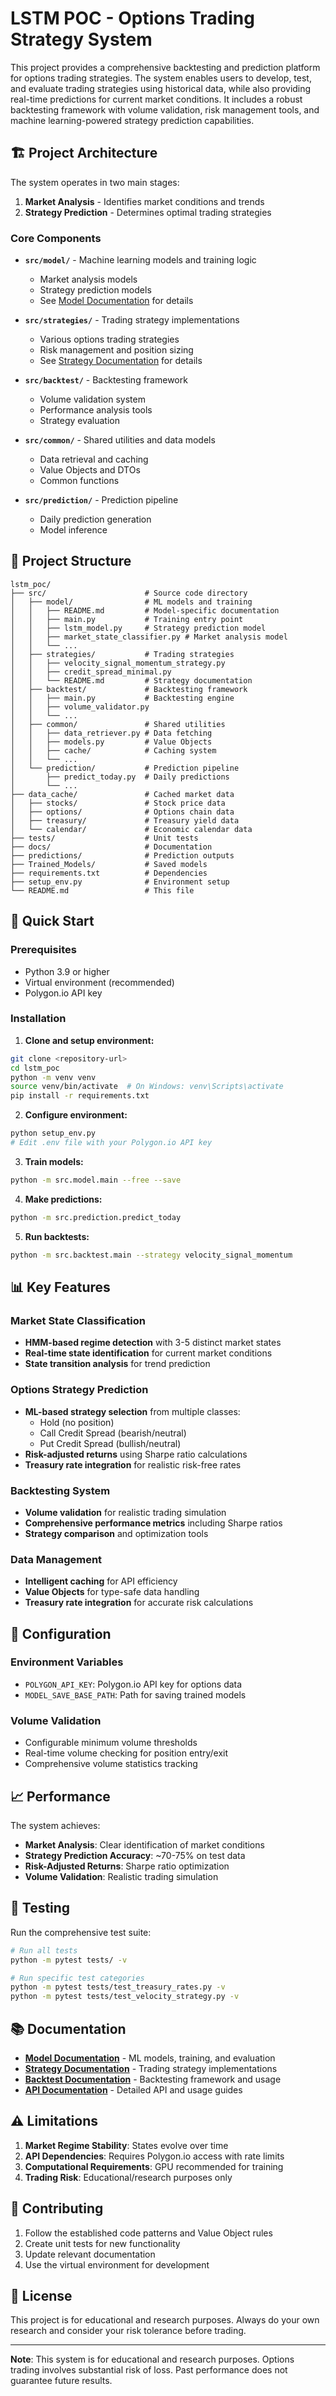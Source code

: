 # LSTM POC - Options Trading Strategy System

This project provides a comprehensive backtesting and prediction platform for options trading strategies. The system enables users to develop, test, and evaluate trading strategies using historical data, while also providing real-time predictions for current market conditions. It includes a robust backtesting framework with volume validation, risk management tools, and machine learning-powered strategy prediction capabilities.

## 🏗️ Project Architecture

The system operates in two main stages:
1. **Market Analysis** - Identifies market conditions and trends
2. **Strategy Prediction** - Determines optimal trading strategies

### Core Components

- **`src/model/`** - Machine learning models and training logic
  - Market analysis models
  - Strategy prediction models
  - See [Model Documentation](src/model/README.md) for details

- **`src/strategies/`** - Trading strategy implementations
  - Various options trading strategies
  - Risk management and position sizing
  - See [Strategy Documentation](src/strategies/README.md) for details

- **`src/backtest/`** - Backtesting framework
  - Volume validation system
  - Performance analysis tools
  - Strategy evaluation

- **`src/common/`** - Shared utilities and data models
  - Data retrieval and caching
  - Value Objects and DTOs
  - Common functions

- **`src/prediction/`** - Prediction pipeline
  - Daily prediction generation
  - Model inference

## 📁 Project Structure

```
lstm_poc/
├── src/                      # Source code directory
│   ├── model/                # ML models and training
│   │   ├── README.md         # Model-specific documentation
│   │   ├── main.py           # Training entry point
│   │   ├── lstm_model.py     # Strategy prediction model
│   │   ├── market_state_classifier.py # Market analysis model
│   │   └── ...
│   ├── strategies/           # Trading strategies
│   │   ├── velocity_signal_momentum_strategy.py
│   │   ├── credit_spread_minimal.py
│   │   └── README.md         # Strategy documentation
│   ├── backtest/             # Backtesting framework
│   │   ├── main.py           # Backtesting engine
│   │   ├── volume_validator.py
│   │   └── ...
│   ├── common/               # Shared utilities
│   │   ├── data_retriever.py # Data fetching
│   │   ├── models.py         # Value Objects
│   │   ├── cache/            # Caching system
│   │   └── ...
│   └── prediction/           # Prediction pipeline
│       ├── predict_today.py  # Daily predictions
│       └── ...
├── data_cache/               # Cached market data
│   ├── stocks/               # Stock price data
│   ├── options/              # Options chain data
│   ├── treasury/             # Treasury yield data
│   └── calendar/             # Economic calendar data
├── tests/                    # Unit tests
├── docs/                     # Documentation
├── predictions/              # Prediction outputs
├── Trained_Models/           # Saved models
├── requirements.txt          # Dependencies
├── setup_env.py              # Environment setup
└── README.md                 # This file
```

## 🚀 Quick Start

### Prerequisites

- Python 3.9 or higher
- Virtual environment (recommended)
- Polygon.io API key

### Installation

1. **Clone and setup environment:**
```bash
git clone <repository-url>
cd lstm_poc
python -m venv venv
source venv/bin/activate  # On Windows: venv\Scripts\activate
pip install -r requirements.txt
```

2. **Configure environment:**
```bash
python setup_env.py
# Edit .env file with your Polygon.io API key
```

3. **Train models:**
```bash
python -m src.model.main --free --save
```

4. **Make predictions:**
```bash
python -m src.prediction.predict_today
```

5. **Run backtests:**
```bash
python -m src.backtest.main --strategy velocity_signal_momentum
```

## 📊 Key Features

### Market State Classification
- **HMM-based regime detection** with 3-5 distinct market states
- **Real-time state identification** for current market conditions
- **State transition analysis** for trend prediction

### Options Strategy Prediction
- **ML-based strategy selection** from multiple classes:
  - Hold (no position)
  - Call Credit Spread (bearish/neutral)
  - Put Credit Spread (bullish/neutral)
- **Risk-adjusted returns** using Sharpe ratio calculations
- **Treasury rate integration** for realistic risk-free rates

### Backtesting System
- **Volume validation** for realistic trading simulation
- **Comprehensive performance metrics** including Sharpe ratios
- **Strategy comparison** and optimization tools

### Data Management
- **Intelligent caching** for API efficiency
- **Value Objects** for type-safe data handling
- **Treasury rate integration** for accurate risk calculations

## 🔧 Configuration

### Environment Variables
- `POLYGON_API_KEY`: Polygon.io API key for options data
- `MODEL_SAVE_BASE_PATH`: Path for saving trained models

### Volume Validation
- Configurable minimum volume thresholds
- Real-time volume checking for position entry/exit
- Comprehensive volume statistics tracking

## 📈 Performance

The system achieves:
- **Market Analysis**: Clear identification of market conditions
- **Strategy Prediction Accuracy**: ~70-75% on test data
- **Risk-Adjusted Returns**: Sharpe ratio optimization
- **Volume Validation**: Realistic trading simulation

## 🧪 Testing

Run the comprehensive test suite:
```bash
# Run all tests
python -m pytest tests/ -v

# Run specific test categories
python -m pytest tests/test_treasury_rates.py -v
python -m pytest tests/test_velocity_strategy.py -v
```

## 📚 Documentation

- **[Model Documentation](src/model/README.md)** - ML models, training, and evaluation
- **[Strategy Documentation](src/strategies/README.md)** - Trading strategy implementations
- **[Backtest Documentation](src/backtest/README.md)** - Backtesting framework and usage
- **[API Documentation](docs/)** - Detailed API and usage guides

## ⚠️ Limitations

1. **Market Regime Stability**: States evolve over time
2. **API Dependencies**: Requires Polygon.io access with rate limits
3. **Computational Requirements**: GPU recommended for training
4. **Trading Risk**: Educational/research purposes only

## 🤝 Contributing

1. Follow the established code patterns and Value Object rules
2. Create unit tests for new functionality
3. Update relevant documentation
4. Use the virtual environment for development

## 📄 License

This project is for educational and research purposes. Always do your own research and consider your risk tolerance before trading.

---

**Note**: This system is for educational and research purposes. Options trading involves substantial risk of loss. Past performance does not guarantee future results.